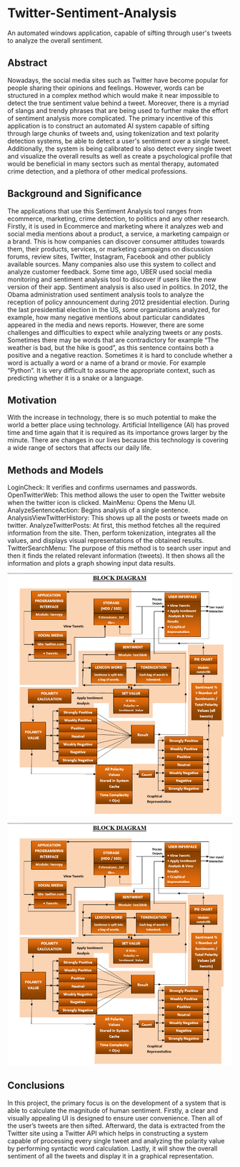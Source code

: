 # **Twitter-Sentiment-Analysis**
An automated windows application, capable of sifting through user's tweets to analyze the overall sentiment.


## **Abstract**
Nowadays, the social media sites such as Twitter have become popular for people sharing their opinions and feelings. However, words can be structured in a complex method which would make it near impossible to detect the true sentiment value behind a tweet. Moreover, there is a myriad of slangs and trendy phrases that are being used to further make the effort of sentiment analysis more complicated. The primary incentive of this application is to construct an automated AI system capable of sifting through large chunks of tweets and, using tokenization and text polarity detection systems, be able to detect a user's sentiment over a single tweet. Additionally, the system is being calibrated to also detect every single tweet and visualize the overall results as well as create a psychological profile that would be beneficial in many sectors such as mental therapy, automated crime detection, and a plethora of other medical professions.


## Background and Significance
The applications that use this Sentiment Analysis tool ranges from ecommerce, marketing, crime detection, to politics and any other research. Firstly, it is used in Ecommerce and marketing where it analyzes web and social media mentions about a product, a service, a marketing campaign or a brand. This is how companies can discover consumer attitudes towards them, their products, services, or marketing campaigns on discussion forums, review sites, Twitter, Instagram, Facebook and other publicly available sources. Many companies also use this system to collect and analyze customer feedback. Some time ago, UBER used social media monitoring and sentiment analysis tool to discover if users like the new version of their app. Sentiment analysis is also used in politics. In 2012, the Obama administration used sentiment analysis tools to analyze the reception of policy announcement during 2012 presidential election. During the last presidential election in the US, some organizations analyzed, for example, how many negative mentions about particular candidates appeared in the media and news reports. However, there are some challenges and difficulties to expect while analyzing tweets or any posts. Sometimes there may be words that are contradictory for example “The weather is bad, but the hike is good”, as this sentence contains both a positive and a negative reaction. Sometimes it is hard to conclude whether a word is actually a word or a name of a brand or movie. For example “Python”.  It is very difficult to assume the appropriate context, such as predicting whether it is a snake or a language.


## Motivation
With the increase in technology, there is so much potential to make the world a better place using technology. Artificial Intelligence (AI) has proved time and time again that it is required as its importance grows larger by the minute. There are changes in our lives because this technology is covering a wide range of sectors that affects our daily life. 


## Methods and Models
LoginCheck: It verifies and confirms usernames and passwords.
OpenTwitterWeb: This method allows the user to open the Twitter website when the twitter icon is clicked.
MainMenu: Opens the Menu UI.
AnalyzeSentenceAction: Begins analysis of a single sentence.
AnalysisViewTwitterHistory: This shows up all the posts or tweets made on twitter.
AnalyzeTwitterPosts: At first, this method fetches all the required information from the site. Then, perform tokenization, integrates all the values, and displays visual representations of the obtained results.
TwitterSearchMenu: The purpose of this method is to search user input and then it finds the related relevant information (tweets). It then shows all the information and plots a graph showing input data results.

![alt text](https://github.com/shahriar-rahman/Twitter-Sentiment-Analysis/blob/main/Block%20Diagram.PNG)

![alt text](https://github.com/shahriar-rahman/Twitter-Sentiment-Analysis/blob/main/Block%20Diagram.PNG)

## Conclusions
In this project, the primary focus is on the development of a system that is able to calculate the magnitude of human sentiment. Firstly, a clear and visually appealing UI is designed to ensure user convenience. Then all of the user’s tweets are then sifted. Afterward, the data is extracted from the Twitter site using a Twitter API which helps in constructing a system capable of processing every single tweet and analyzing the polarity value by performing syntactic word calculation. Lastly, it will show the overall sentiment of all the tweets and display it in a graphical representation.
